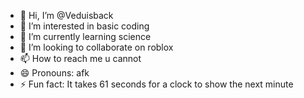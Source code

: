 - 👋 Hi, I’m @Veduisback
- 👀 I’m interested in basic coding
- 🌱 I’m currently learning science
- 💞️ I’m looking to collaborate on roblox
- 📫 How to reach me u cannot
- 😄 Pronouns: afk
- ⚡ Fun fact: It takes 61 seconds for a clock to show the next minute 

<!---
Veduisback/Veduisback is a ✨ special ✨ repository because its `README.md` (this file) appears on your GitHub profile.
You can click the Preview link to take a look at your changes.
--->
